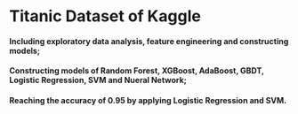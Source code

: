 # Titanic Dataset of Kaggle

#### Including exploratory data analysis, feature engineering and constructing models;
#### Constructing models of Random Forest, XGBoost, AdaBoost, GBDT, Logistic Regression, SVM and Nueral Network;
#### Reaching the accuracy of 0.95 by applying Logistic Regression and SVM.
